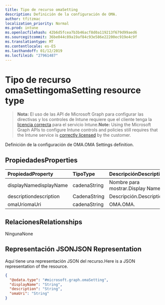 ```yaml
---
title: Tipo de recurso omaSetting
description: Definición de la configuración de OMA.
author: tfitzmac
localization_priority: Normal
ms.prod: intune
ms.openlocfilehash: 42b6d5fcea7b3b46acf8d0a119213f679d99aed6
ms.sourcegitcommit: 36be044c89a19af84c93e586e22200ec919e4c9f
ms.translationtype: MT
ms.contentlocale: es-ES
ms.lasthandoff: 01/12/2019
ms.locfileid: "27961487"
---
```

# <a name="omasetting-resource-type"></a><span data-ttu-id="d0e3b-103">Tipo de recurso omaSetting</span><span class="sxs-lookup"><span data-stu-id="d0e3b-103">omaSetting resource type</span></span>

> <span data-ttu-id="d0e3b-104">**Nota:** El uso de las API de Microsoft Graph para configurar las directivas y los controles de Intune requiere que el cliente tenga la [licencia correcta](https://go.microsoft.com/fwlink/?linkid=839381) para el servicio Intune.</span><span class="sxs-lookup"><span data-stu-id="d0e3b-104">**Note:** Using the Microsoft Graph APIs to configure Intune controls and policies still requires that the Intune service is [correctly licensed](https://go.microsoft.com/fwlink/?linkid=839381) by the customer.</span></span>

<span data-ttu-id="d0e3b-105">Definición de la configuración de OMA.</span><span class="sxs-lookup"><span data-stu-id="d0e3b-105">OMA Settings definition.</span></span>
## <a name="properties"></a><span data-ttu-id="d0e3b-106">Propiedades</span><span class="sxs-lookup"><span data-stu-id="d0e3b-106">Properties</span></span>
|<span data-ttu-id="d0e3b-107">Propiedad</span><span class="sxs-lookup"><span data-stu-id="d0e3b-107">Property</span></span>|<span data-ttu-id="d0e3b-108">Tipo</span><span class="sxs-lookup"><span data-stu-id="d0e3b-108">Type</span></span>|<span data-ttu-id="d0e3b-109">Descripción</span><span class="sxs-lookup"><span data-stu-id="d0e3b-109">Description</span></span>|
|:---|:---|:---|
|<span data-ttu-id="d0e3b-110">displayName</span><span class="sxs-lookup"><span data-stu-id="d0e3b-110">displayName</span></span>|<span data-ttu-id="d0e3b-111">cadena</span><span class="sxs-lookup"><span data-stu-id="d0e3b-111">String</span></span>|<span data-ttu-id="d0e3b-112">Nombre para mostrar.</span><span class="sxs-lookup"><span data-stu-id="d0e3b-112">Display Name.</span></span>|
|<span data-ttu-id="d0e3b-113">description</span><span class="sxs-lookup"><span data-stu-id="d0e3b-113">description</span></span>|<span data-ttu-id="d0e3b-114">Cadena</span><span class="sxs-lookup"><span data-stu-id="d0e3b-114">String</span></span>|<span data-ttu-id="d0e3b-115">Descripción.</span><span class="sxs-lookup"><span data-stu-id="d0e3b-115">Description.</span></span>|
|<span data-ttu-id="d0e3b-116">omaUri</span><span class="sxs-lookup"><span data-stu-id="d0e3b-116">omaUri</span></span>|<span data-ttu-id="d0e3b-117">cadena</span><span class="sxs-lookup"><span data-stu-id="d0e3b-117">String</span></span>|<span data-ttu-id="d0e3b-118">OMA.</span><span class="sxs-lookup"><span data-stu-id="d0e3b-118">OMA.</span></span>|

## <a name="relationships"></a><span data-ttu-id="d0e3b-119">Relaciones</span><span class="sxs-lookup"><span data-stu-id="d0e3b-119">Relationships</span></span>
<span data-ttu-id="d0e3b-120">Ninguna</span><span class="sxs-lookup"><span data-stu-id="d0e3b-120">None</span></span>
## <a name="json-representation"></a><span data-ttu-id="d0e3b-121">Representación JSON</span><span class="sxs-lookup"><span data-stu-id="d0e3b-121">JSON Representation</span></span>
<span data-ttu-id="d0e3b-122">Aquí tiene una representación JSON del recurso.</span><span class="sxs-lookup"><span data-stu-id="d0e3b-122">Here is a JSON representation of the resource.</span></span>
<!-- {
  "blockType": "resource",
  "@odata.type": "microsoft.graph.omaSetting"
}
-->
``` json
{
  "@odata.type": "#microsoft.graph.omaSetting",
  "displayName": "String",
  "description": "String",
  "omaUri": "String"
}
```



